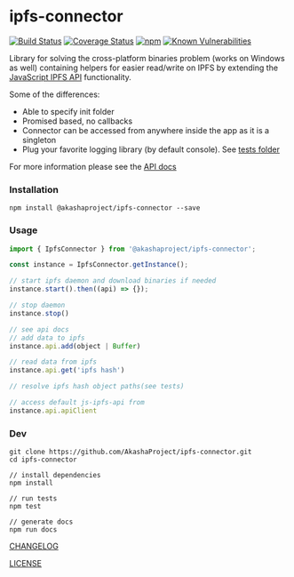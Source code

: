 # ipfs-connector
[![Build Status](https://travis-ci.org/AkashaProject/ipfs-connector.svg?branch=master)](https://travis-ci.org/AkashaProject/ipfs-connector)
[![Coverage Status](https://coveralls.io/repos/github/AkashaProject/ipfs-connector/badge.svg?branch=master)](https://coveralls.io/github/AkashaProject/ipfs-connector?branch=master)
[![npm](https://img.shields.io/npm/dm/@akashaproject/ipfs-connector.svg)](https://www.npmjs.com/package/@akashaproject/ipfs-connector)
[![Known Vulnerabilities](https://snyk.io/test/github/akashaproject/ipfs-connector/badge.svg)](https://snyk.io/test/github/akashaproject/ipfs-connector)

Library for solving the cross-platform binaries problem (works on Windows as well) containing helpers for easier read/write on IPFS by extending the [JavaScript IPFS API](https://github.com/ipfs/js-ipfs-api) functionality.

Some of the differences:

- Able to specify init folder
- Promised based, no callbacks 
- Connector can be accessed from anywhere inside the app as it is a singleton
- Plug your favorite logging library (by default console). See [tests folder](https://github.com/AkashaProject/ipfs-connector/tree/master/tests)

For more information please see the [API docs](http://docs.akasha.world/ipfs-connector/index.html)

### Installation
```
npm install @akashaproject/ipfs-connector --save
```

### Usage
```javascript
import { IpfsConnector } from '@akashaproject/ipfs-connector';

const instance = IpfsConnector.getInstance();

// start ipfs daemon and download binaries if needed
instance.start().then((api) => {});

// stop daemon
instance.stop()

// see api docs
// add data to ipfs
instance.api.add(object | Buffer)

// read data from ipfs
instance.api.get('ipfs hash')

// resolve ipfs hash object paths(see tests)

// access default js-ipfs-api from
instance.api.apiClient
```
### Dev
```
git clone https://github.com/AkashaProject/ipfs-connector.git
cd ipfs-connector

// install dependencies
npm install

// run tests
npm test

// generate docs
npm run docs
```
[CHANGELOG](CHANGELOG.md)

[LICENSE](LICENSE.md)